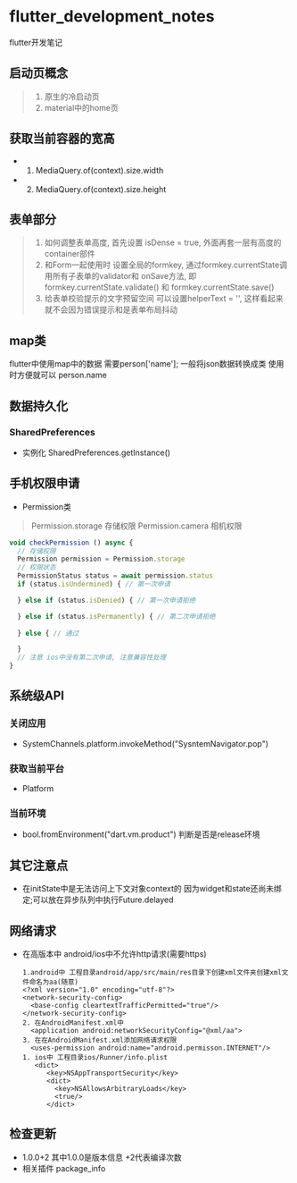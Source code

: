# flutter_development_notes
flutter开发笔记
## 启动页概念
> 1. 原生的冷启动页
> 2. material中的home页
## 获取当前容器的宽高
+ 1. MediaQuery.of(context).size.width
+ 2. MediaQuery.of(context).size.height
##  表单部分
>1. 如何调整表单高度,  首先设置 isDense = true, 外面再套一层有高度的container部件
>2. 和Form一起使用时  设置全局的formkey, 通过formkey.currentState调用所有子表单的validator和 onSave方法,  即formkey.currentState.validate() 和 formkey.currentState.save()
>3. 给表单校验提示的文字预留空间 可以设置helperText = '', 这样看起来就不会因为错误提示和是表单布局抖动
## map类
flutter中使用map中的数据 需要person['name']; 一般将json数据转换成类 使用时方便就可以 person.name

## 数据持久化
### SharedPreferences
+ 实例化 SharedPreferences.getInstance()
## 手机权限申请
 + Permission类
 > Permission.storage 存储权限
 > Permission.camera 相机权限
```js
void checkPermission () async {
  // 存储权限
  Permission permission = Permission.storage
  // 权限状态
  PermissionStatus status = await permission.status
  if (status.isUndermined) { // 第一次申请

  } else if (status.isDenied) { // 第一次申请拒绝

  } else if (status.isPermanently) { // 第二次申请拒绝
    
  } else { // 通过

  }
  // 注意 ios中没有第二次申请, 注意兼容性处理
}
```
## 系统级API
### 关闭应用
+ SystemChannels.platform.invokeMethod("SysntemNavigator.pop")
### 获取当前平台
+ Platform
### 当前环境
+ bool.fromEnvironment("dart.vm.product") 判断是否是release环境
## 其它注意点
+ 在initState中是无法访问上下文对象context的 因为widget和state还尚未绑定;可以放在异步队列中执行Future.delayed

## 网络请求
+ 在高版本中 android/ios中不允许http请求(需要https)
  ```text
  1.android中 工程目录android/app/src/main/res目录下创建xml文件夹创建xml文件命名为aa(随意)
  <?xml version="1.0" encoding="utf-8"?>
  <network-security-config>
    <base-config cleartextTrafficPermitted="true"/>
  </network-security-config>
  2. 在AndroidManifest.xml中
    <application android:networkSecurityConfig="@xml/aa">
  3. 在在AndroidManifest.xml添加网络请求权限
    <uses-permission android:name="android.permisson.INTERNET"/>
  1. ios中 工程目录ios/Runner/info.plist
     <dict>
        <key>NSAppTransportSecurity</key>
        <dict>
          <key>NSAllowsArbitraryLoads</key>
          <true/>
        </dict>
  ```
## 检查更新
+ 1.0.0+2  其中1.0.0是版本信息 +2代表编译次数
+ 相关插件 package_info
